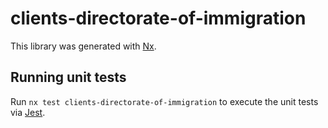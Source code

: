 # clients-directorate-of-immigration

This library was generated with [Nx](https://nx.dev).

## Running unit tests

Run `nx test clients-directorate-of-immigration` to execute the unit tests via [Jest](https://jestjs.io).
